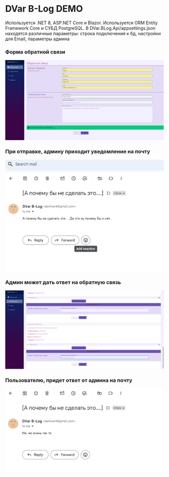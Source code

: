 # DVar B-Log DEMO

Используется .NET 8, ASP.NET Core и Blazor. Используется ORM Entity Framework Core и СУБД PostgreSQL.
В DVar.BLog.Api/appsettings.json находятся различные параметры: строка подключения к бд, настройки для Email, параметры админа

### Форма обратной связи
![Форма обратной связи](https://github.com/Danpeo/DVar.BLog/blob/main/img/Screenshot_4.png)

### При отправке, админу приходит уведомление на почту
![Форма обратной связи](https://github.com/Danpeo/DVar.BLog/blob/main/img/Screenshot_1.png)

### Админ может дать ответ на обратную связь
![Форма обратной связи](https://github.com/Danpeo/DVar.BLog/blob/main/img/Screenshot_3.png)

### Пользователю, придет ответ от админа на почту
![Форма обратной связи](https://github.com/Danpeo/DVar.BLog/blob/main/img/Screenshot_6.png)

